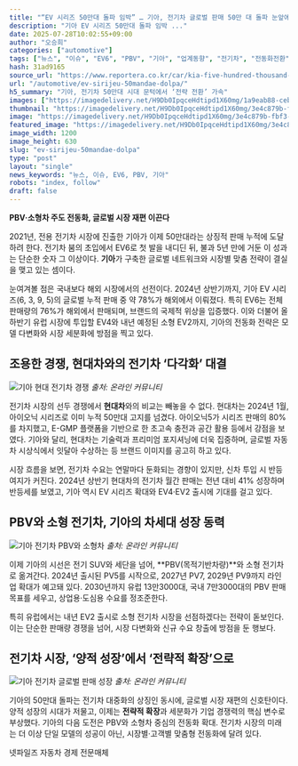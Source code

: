 ```yaml
---
title: "“EV 시리즈 50만대 돌파 임박” … 기아, 전기차 글로벌 판매 50만 대 돌파 눈앞에"
description: "기아 EV 시리즈 50만대 돌파 임박 ..."
date: 2025-07-28T10:02:55+09:00
author: "오승희"
categories: ["automotive"]
tags: ["뉴스", "이슈", "EV6", "PBV", "기아", "업계동향", "전기차", "전동화전환", "글로벌판매동향"]
hash: 31ad9165
source_url: "https://www.reportera.co.kr/car/kia-five-hundred-thousand-units-global-ev-sales/"
url: "/automotive/ev-sirijeu-50mandae-dolpa/"
h5_summary: "기아, 전기차 50만대 시대 문턱에서 ‘전략 전환’ 가속"
images: ["https://imagedelivery.net/H9Db0IpqceHdtipd1X60mg/1a9eab88-ceba-4028-f9c5-f89642c25e00/public", "https://imagedelivery.net/H9Db0IpqceHdtipd1X60mg/3e4c879b-fbf3-4387-db08-d0e55eabd100/public", "https://imagedelivery.net/H9Db0IpqceHdtipd1X60mg/eb1814e8-f3c3-4867-92ce-12a01b1b7a00/public", "https://imagedelivery.net/H9Db0IpqceHdtipd1X60mg/fee9c9da-8a55-4b43-c176-77f6f61a0b00/public"]
thumbnail: "https://imagedelivery.net/H9Db0IpqceHdtipd1X60mg/3e4c879b-fbf3-4387-db08-d0e55eabd100/public"
image: "https://imagedelivery.net/H9Db0IpqceHdtipd1X60mg/3e4c879b-fbf3-4387-db08-d0e55eabd100/public"
featured_image: "https://imagedelivery.net/H9Db0IpqceHdtipd1X60mg/3e4c879b-fbf3-4387-db08-d0e55eabd100/public"
image_width: 1200
image_height: 630
slug: "ev-sirijeu-50mandae-dolpa"
type: "post"
layout: "single"
news_keywords: "뉴스, 이슈, EV6, PBV, 기아"
robots: "index, follow"
draft: false
---
```


**PBV·소형차 주도 전동화, 글로벌 시장 재편 이끈다**

2021년, 전용 전기차 시장에 진출한 기아가 이제 50만대라는 상징적 판매 누적에 도달하려 한다. 전기차 붐의 초입에서 EV6로 첫 발을 내디딘 뒤, 불과 5년 만에 거둔 이 성과는 단순한 숫자 그 이상이다. **기아**가 구축한 글로벌 네트워크와 시장별 맞춤 전략이 결실을 맺고 있는 셈이다.

눈여겨볼 점은 국내보다 해외 시장에서의 선전이다. 2024년 상반기까지, 기아 EV 시리즈(6, 3, 9, 5)의 글로벌 누적 판매 중 약 78%가 해외에서 이뤄졌다. 특히 EV6는 전체 판매량의 76%가 해외에서 판매되며, 브랜드의 국제적 위상을 입증했다. 이와 더불어 올 하반기 유럽 시장에 투입할 EV4와 내년 예정된 소형 EV2까지, 기아의 전동화 전략은 모델 다변화와 시장 세분화에 방점을 찍고 있다.

## 조용한 경쟁, 현대차와의 전기차 ‘다각화’ 대결

![기아 현대 전기차 경쟁](https://imagedelivery.net/H9Db0IpqceHdtipd1X60mg/fee9c9da-8a55-4b43-c176-77f6f61a0b00/public)
*출처: 온라인 커뮤니티*


전기차 시장의 선두 경쟁에서 **현대차**와의 비교는 빼놓을 수 없다. 현대차는 2024년 1월, 아이오닉 시리즈로 이미 누적 50만대 고지를 넘겼다. 아이오닉5가 시리즈 판매의 80%를 차지했고, E-GMP 플랫폼을 기반으로 한 초고속 충전과 공간 활용 등에서 강점을 보였다. 기아와 달리, 현대차는 기술력과 프리미엄 포지셔닝에 더욱 집중하며, 글로벌 자동차 시상식에서 잇달아 수상하는 등 브랜드 이미지를 공고히 하고 있다.

시장 흐름을 보면, 전기차 수요는 연말마다 둔화되는 경향이 있지만, 신차 투입 시 반등 여지가 커진다. 2024년 상반기 현대차의 전기차 월간 판매는 전년 대비 41% 성장하며 반등세를 보였고, 기아 역시 EV 시리즈 확대와 EV4·EV2 출시에 기대를 걸고 있다.

## PBV와 소형 전기차, 기아의 차세대 성장 동력

![기아 전기차 PBV와 소형차](https://imagedelivery.net/H9Db0IpqceHdtipd1X60mg/eb1814e8-f3c3-4867-92ce-12a01b1b7a00/public)
*출처: 온라인 커뮤니티*


이제 기아의 시선은 전기 SUV와 세단을 넘어, **PBV(목적기반차량)**와 소형 전기차로 옮겨간다. 2024년 출시된 PV5를 시작으로, 2027년 PV7, 2029년 PV9까지 라인업 확대가 예고돼 있다. 2030년까지 유럽 13만3000대, 국내 7만3000대의 PBV 판매 목표를 세우고, 상업용·도심용 수요를 정조준한다.

특히 유럽에서는 내년 EV2 출시로 소형 전기차 시장을 선점하겠다는 전략이 돋보인다. 이는 단순한 판매량 경쟁을 넘어, 시장 다변화와 신규 수요 창출에 방점을 둔 행보다.

## 전기차 시장, ‘양적 성장’에서 ‘전략적 확장’으로

![기아 전기차 글로벌 판매 성장](https://imagedelivery.net/H9Db0IpqceHdtipd1X60mg/1a9eab88-ceba-4028-f9c5-f89642c25e00/public)
*출처: 온라인 커뮤니티*


기아의 50만대 돌파는 전기차 대중화의 상징인 동시에, 글로벌 시장 재편의 신호탄이다. 양적 성장의 시대가 저물고, 이제는 **전략적 확장**과 세분화가 기업 경쟁력의 핵심 변수로 부상했다. 기아의 다음 도전은 PBV와 소형차 중심의 전동화 확대. 전기차 시장의 미래는 더 이상 단일 모델의 성공이 아닌, 시장별·고객별 맞춤형 전동화에 달려 있다.  

넷파일즈 자동차 경제 전문매체
